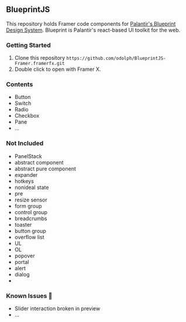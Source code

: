 ## BlueprintJS
This repository holds Framer code components for [Palantir's Blueprint Design System](https://blueprintjs.com/docs/). 
Blueprint is Palantir's react-based UI toolkit for the web.

### Getting Started
1. Clone this repository `https://github.com/odolph/BlueprintJS-Framer.framerfx.git`
2. Double click to open with Framer X.


### Contents
- Button
- Switch
- Radio
- Checkbox
- Pane
- ...

###  Not Included
- PanelStack
- abstract component
- abstract pure component
- expander
- hotkeys
- nonideal state
- pre
- resize sensor
- form group
- control group
- breadcrumbs
- toaster
- button group
- overflow list
- UL
- OL 
- popover
- portal
- alert
- dialog
- 


###  Known Issues 🚧
- Slider interaction broken in preview
- ...


